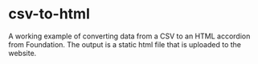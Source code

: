 # csv-to-html

A working example of converting data from a CSV to an HTML accordion from Foundation.
The output is a static html file that is uploaded to the website.

